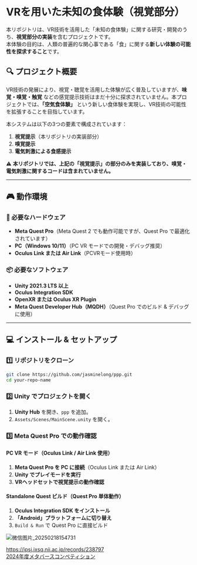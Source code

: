 

# **VRを用いた未知の食体験（視覚部分）**
本リポジトリは、VR技術を活用した「未知の食体験」に関する研究・開発のうち、**視覚部分の実装**を含むプロジェクトです。  
本体験の目的は、人類の普遍的な関心事である「食」に関する**新しい体験の可能性を探求すること**です。

## **🔍 プロジェクト概要**
VR技術の発展により、視覚・聴覚を活用した体験が広く普及していますが、**味覚・嗅覚・触覚** などの感覚提示技術はまだ十分に探求されていません。本プロジェクトでは、**「空気食体験」** という新しい食体験を実現し、VR技術の可能性を拡張することを目指しています。

本システムは以下の3つの要素で構成されています：
1. **視覚提示**（本リポジトリの実装部分）
2. **嗅覚提示**
3. **電気刺激による食感提示**

⚠ **本リポジトリでは、上記の「視覚提示」の部分のみを実装しており、嗅覚・電気刺激に関するコードは含まれていません。**

---

## **🎮 動作環境**
### **🔧 必要なハードウェア**
- **Meta Quest Pro**（Meta Quest 2 でも動作可能ですが、Quest Pro で最適化されています）
- **PC（Windows 10/11）**（PC VR モードでの開発・デバッグ推奨）
- **Oculus Link または Air Link**（PCVRモード使用時）

### **📦 必要なソフトウェア**
- **Unity 2021.3 LTS 以上**
- **Oculus Integration SDK**
- **OpenXR または Oculus XR Plugin**
- **Meta Quest Developer Hub（MQDH）**（Quest Pro でのビルド & デバッグに使用）

---

## **💻 インストール & セットアップ**
### **1️⃣ リポジトリをクローン**
```sh
git clone https://github.com/jasminelong/ppp.git
cd your-repo-name
```

### **2️⃣ Unity でプロジェクトを開く**
1. **Unity Hub** を開き、`ppp` を追加。
2. `Assets/Scenes/MainScene.unity` を開く。

### **3️⃣ Meta Quest Pro での動作確認**
#### **PC VR モード（Oculus Link / Air Link 使用）**
1. **Meta Quest Pro を PC に接続**（Oculus Link または Air Link）
2. **Unity でプレイモードを実行**
3. **VRヘッドセットで視覚提示の動作確認**

#### **Standalone Quest ビルド（Quest Pro 単体動作）**
1. **Oculus Integration SDK をインストール**
2. **「Android」プラットフォームに切り替え**
3. `Build & Run` で Quest Pro に直接ビルド



![微信图片_20250218154731](https://github.com/user-attachments/assets/13c7d6a9-e724-47e4-bd45-eee6288ee3a6)


https://ipsj.ixsq.nii.ac.jp/records/238797  
[2024年度メタバースコンペティション](https://vr.u-tokyo.ac.jp/2025/01/14/%e9%96%8b%e5%82%ac%e5%a0%b1%e5%91%8a-2024%e5%b9%b4%e5%ba%a6%e3%83%a1%e3%82%bf%e3%83%90%e3%83%bc%e3%82%b9%e3%82%b3%e3%83%b3%e3%83%9a%e3%83%86%e3%82%a3%e3%82%b7%e3%83%a7%e3%83%b3/)


